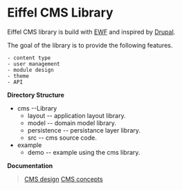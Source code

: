 
Eiffel CMS Library
===============

Eiffel CMS library is build with [EWF](http://eiffelwebframework.github.io/EWF/) and inspired by [Drupal](https://www.drupal.org/).

The goal of the library is to provide the following features.

    - content type
    - user management
    - module design
    - theme
    - API


**Directory Structure**

 - cms --Library
	 - layout -- application layout library.
	 - model -- domain model library.
	 - persistence -- persistance layer library.
	 - src -- cms source code.
 - example
	 - demo -- example using the cms library.

**Documentation**
 >[CMS design](https://github.com/EiffelWebFramework/ROC)
 >[CMS concepts](https://github.com/EiffelWebFramework/ROC)
 
	 